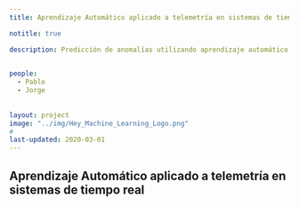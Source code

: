 ```yaml
---
title: Aprendizaje Automático aplicado a telemetría en sistemas de tiempo real

notitle: true

description: Predicción de anomalías utilizando aprendizaje automático aplicado a telemetría de sistemas de tiempo real. 
  

people:
  - Pablo
  - Jorge
  
  
layout: project
image: "../img/Hey_Machine_Learning_Logo.png"
#
last-updated: 2020-03-01
---
```

## Aprendizaje Automático aplicado a telemetría en sistemas de tiempo real


